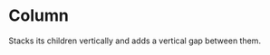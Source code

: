 <!-- @license CC0-1.0 -->

# Column

Stacks its children vertically and adds a vertical gap between them.
